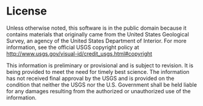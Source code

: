 License
=======

Unless otherwise noted, this software is in the public domain because it contains materials
that originally came from the United States Geological Survey, an
agency of the United States Department of Interior. For more
information, see the official USGS copyright policy at
http://www.usgs.gov/visual-id/credit_usgs.html#copyright

This information is preliminary or provisional and is subject to
revision. It is being provided to meet the need for timely best
science. The information has not received final approval by the USGS
and is provided on the condition that neither the USGS nor the
U.S. Government shall be held liable for any damages resulting from
the authorized or unauthorized use of the information.
